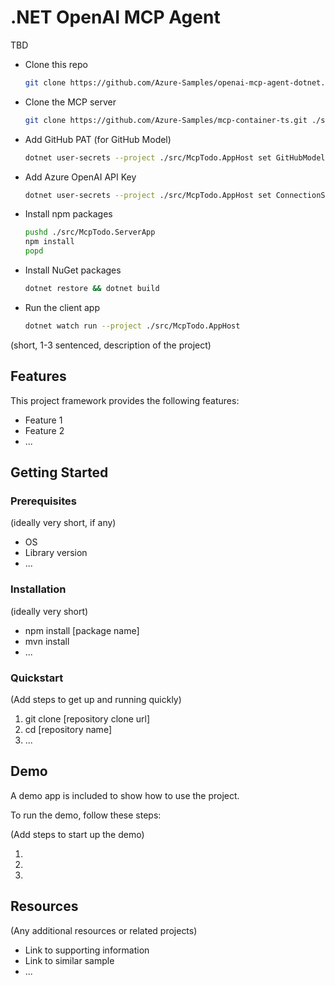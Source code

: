# .NET OpenAI MCP Agent

TBD

- Clone this repo

    ```bash
    git clone https://github.com/Azure-Samples/openai-mcp-agent-dotnet.git
    ```
    

- Clone the MCP server

    ```bash
    git clone https://github.com/Azure-Samples/mcp-container-ts.git ./src/McpTodo.ServerApp
    ```
    
- Add GitHub PAT (for GitHub Model)

    ```bash
    dotnet user-secrets --project ./src/McpTodo.AppHost set GitHubModels:Token "{{GITHUB_PAT}}"
    ```

- Add Azure OpenAI API Key

    ```bash
    dotnet user-secrets --project ./src/McpTodo.AppHost set ConnectionStrings:openai "Endpoint={{AZURE_OPENAI_ENDPOINT}};Key={{AZURE_OPENAI_API_KEY}}"
    ```

- Install npm packages

    ```bash
    pushd ./src/McpTodo.ServerApp
    npm install
    popd
    ```

- Install NuGet packages

    ```bash
    dotnet restore && dotnet build
    ```
    
- Run the client app

    ```bash
    dotnet watch run --project ./src/McpTodo.AppHost
    ```



(short, 1-3 sentenced, description of the project)

## Features

This project framework provides the following features:

* Feature 1
* Feature 2
* ...

## Getting Started

### Prerequisites

(ideally very short, if any)

- OS
- Library version
- ...

### Installation

(ideally very short)

- npm install [package name]
- mvn install
- ...

### Quickstart
(Add steps to get up and running quickly)

1. git clone [repository clone url]
2. cd [repository name]
3. ...


## Demo

A demo app is included to show how to use the project.

To run the demo, follow these steps:

(Add steps to start up the demo)

1.
2.
3.

## Resources

(Any additional resources or related projects)

- Link to supporting information
- Link to similar sample
- ...

